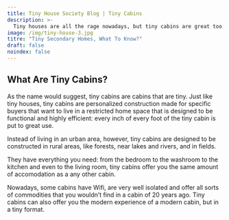 ```yaml
---
title: Tiny House Society Blog | Tiny Cabins
description: >-
  Tiny houses are all the rage nowadays, but tiny cabins are great too! Tiny House Society is dedicated to offer what’s best in the industry in terms of tiny cabins and houses!
image: /img/tiny-house-3.jpg
titre: "Tiny Secondary Homes, What To Know?"
draft: false
noindex: false
---
```

## What Are Tiny Cabins?

<!-- split -->
As the name would suggest, tiny cabins are cabins that are tiny. Just like tiny houses, tiny cabins are personalized construction made for specific buyers that want to live in a restricted home space that is designed to be functional and highly efficient: every inch of every foot of the tiny cabin is put to great use. 

Instead of living in an urban area, however, tiny cabins are designed to be constructed in rural areas, like forests, near lakes and rivers, and in fields. 

<!-- split -->
They have everything you need: from the bedroom to the washroom to the kitchen and even to the living room, tiny cabins offer you the same amount of accomodation as a any other cabin. 

Nowadays, some cabins have Wifi, are very well isolated and offer all sorts of commodities that you wouldn’t find in a cabin of 20 years ago. Tiny cabins can also offer you the modern experience of a modern cabin, but in a tiny format.

